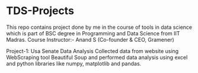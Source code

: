 # TDS-Projects

This repo contains project done by me in the course of tools in data science which is part of BSC degree in Programming and Data Science from IIT Madras.
Course Instructor:- Anand S (Co-founder & CEO, Gramener)


Project-1: 
Usa Senate Data Analysis
Collected data from website using WebScraping tool Beautiful Soup and performed data analysis using excel and python libraries like numpy, matplotlib and pandas.
